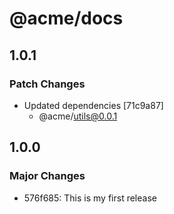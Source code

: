 # @acme/docs

## 1.0.1

### Patch Changes

- Updated dependencies [71c9a87]
  - @acme/utils@0.0.1

## 1.0.0

### Major Changes

- 576f685: This is my first release
